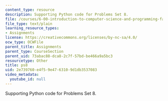 ```yaml
---
content_type: resource
description: Supporting Python code for Problems Set 8.
file: /courses/6-00-introduction-to-computer-science-and-programming-fall-2008/2e739760e4f59e4763109d1db3537083_ps8.py
file_type: text/plain
learning_resource_types:
- Assignments
license: https://creativecommons.org/licenses/by-nc-sa/4.0/
ocw_type: OCWFile
parent_title: Assignments
parent_type: CourseSection
parent_uid: 73abac88-dca8-2c7f-57bd-be466a9a5bc3
resourcetype: Other
title: ps8
uid: 2e739760-e4f5-9e47-6310-9d1db3537083
video_metadata:
  youtube_id: null
---
```

Supporting Python code for Problems Set 8.